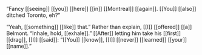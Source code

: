 “Fancy [[seeing]] [[you]] [[here]] [[in]] [[Montreal]] [[again]]. [[You]] [[also]] ditched Toronto, eh?”

“Yeah, [[something]] [[like]] that.” Rather than explain, [[I]] [[offered]] [[a]] Belmont. “Inhale, hold, [[exhale]].” [[After]] letting him take his [[first]] [[drag]], [[I]] [[said]]: “[[You]] [[know]], [[I]] [[never]] [[learned]] [[your]] [[name]].”